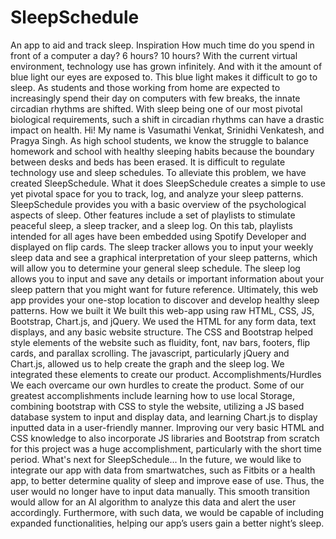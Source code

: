 # SleepSchedule
An app to aid and track sleep.
Inspiration
How much time do you spend in front of a computer a day? 6 hours? 10 hours? With the current virtual environment, technology use has grown infinitely. And with it the amount of blue light our eyes are exposed to. This blue light makes it difficult to go to sleep. As students and those working from home are expected to increasingly spend their day on computers with few breaks, the innate circadian rhythms are shifted. With sleep being one of our most pivotal biological requirements, such a shift in circadian rhythms can have a drastic impact on health.
Hi! My name is Vasumathi Venkat, Srinidhi Venkatesh, and Pragya Singh. As high school students, we know the struggle to balance homework and school with healthy sleeping habits because the boundary between desks and beds has been erased. It is difficult to regulate technology use and sleep schedules. To alleviate this problem, we have created SleepSchedule.
What it does
SleepSchedule creates a simple to use yet pivotal space for you to track, log, and analyze your sleep patterns. SleepSchedule provides you with a basic overview of the psychological aspects of sleep. Other features include a set of playlists to stimulate peaceful sleep, a sleep tracker, and a sleep log. On this tab, playlists intended for all ages have been embedded using Spotify Developer and displayed on flip cards. The sleep tracker allows you to input your weekly sleep data and see a graphical interpretation of your sleep patterns, which will allow you to determine your general sleep schedule. The sleep log allows you to input and save any details or important information about your sleep pattern that you might want for future reference. Ultimately, this web app provides your one-stop location to discover and develop healthy sleep patterns. 
How we built it
We built this web-app using raw HTML, CSS, JS, Bootstrap, Chart.js, and jQuery. We used the HTML for any form data, text displays, and any basic website structure. The CSS and Bootstrap helped style elements of the website such as fluidity, font, nav bars, footers, flip cards, and parallax scrolling. The javascript, particularly jQuery and Chart.js, allowed us to help create the graph and the sleep log. We integrated these elements to create our product.
Accomplishments/Hurdles
We each overcame our own hurdles to create the product. Some of our greatest accomplishments include learning how to use local Storage, combining bootstrap with CSS to style the website, utilizing a JS based database system to input and display data, and learning Chart.js to display inputted data in a user-friendly manner. Improving our very basic HTML and CSS knowledge to also incorporate JS libraries and Bootstrap from scratch for this project was a huge accomplishment, particularly with the short time period.
What's next for SleepSchedule...
In the future, we would like to integrate our app with data from smartwatches, such as Fitbits or a health app, to better determine quality of sleep and improve ease of use. Thus, the user would no longer have to input data manually. This smooth transition would allow for an AI algorithm to analyze this data and alert the user accordingly. Furthermore, with such data, we would be capable of including expanded functionalities, helping our app’s users gain a better night’s sleep.
